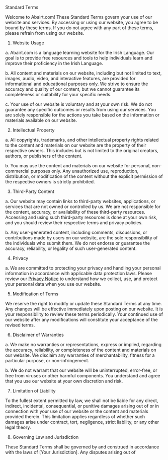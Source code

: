Standard Terms

Welcome to Abairt.com! These Standard Terms govern your use of our website and services. By accessing or using our website, you agree to be bound by these terms. If you do not agree with any part of these terms, please refrain from using our website.

1. Website Usage

a. Abairt.com is a language learning website for the Irish Language. Our goal is to provide free resources and tools to help individuals learn and improve their proficiency in the Irish Language.

b. All content and materials on our website, including but not limited to text, images, audio, video, and interactive features, are provided for informational and educational purposes only. We strive to ensure the accuracy and quality of our content, but we cannot guarantee its completeness or suitability for your specific needs.

c. Your use of our website is voluntary and at your own risk. We do not guarantee any specific outcomes or results from using our services. You are solely responsible for the actions you take based on the information or materials available on our website.

2. Intellectual Property

a. All copyrights, trademarks, and other intellectual property rights related to the content and materials on our website are the property of their respective owners. This includes but is not limited to the original creators, authors, or publishers of the content.

b. You may use the content and materials on our website for personal, non-commercial purposes only. Any unauthorized use, reproduction, distribution, or modification of the content without the explicit permission of the respective owners is strictly prohibited.

3. Third-Party Content

a. Our website may contain links to third-party websites, applications, or services that are not owned or controlled by us. We are not responsible for the content, accuracy, or availability of these third-party resources. Accessing and using such third-party resources is done at your own risk, and you should review their respective terms and privacy policies.

b. Any user-generated content, including comments, discussions, or contributions made by users on our website, are the sole responsibility of the individuals who submit them. We do not endorse or guarantee the accuracy, reliability, or legality of such user-generated content.

4. Privacy

a. We are committed to protecting your privacy and handling your personal information in accordance with applicable data protection laws. Please review our [Privacy Notice](privacy.md) to understand how we collect, use, and protect your personal data when you use our website.

5. Modification of Terms

We reserve the right to modify or update these Standard Terms at any time. Any changes will be effective immediately upon posting on our website. It is your responsibility to review these terms periodically. Your continued use of our website after any modifications will constitute your acceptance of the revised terms.

6. Disclaimer of Warranties

a. We make no warranties or representations, express or implied, regarding the accuracy, reliability, or completeness of the content and materials on our website. We disclaim any warranties of merchantability, fitness for a particular purpose, or non-infringement.

b. We do not warrant that our website will be uninterrupted, error-free, or free from viruses or other harmful components. You understand and agree that you use our website at your own discretion and risk.

7. Limitation of Liability

To the fullest extent permitted by law, we shall not be liable for any direct, indirect, incidental, consequential, or punitive damages arising out of or in connection with your use of our website or the content and materials provided therein. This limitation applies regardless of whether such damages arise under contract, tort, negligence, strict liability, or any other legal theory.

8. Governing Law and Jurisdiction

These Standard Terms shall be governed by and construed in accordance with the laws of [Your Jurisdiction]. Any disputes arising out of